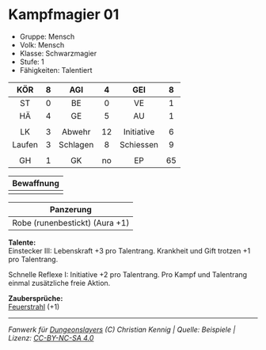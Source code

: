 # Kampfmagier 01  
- Gruppe: Mensch  
- Volk: Mensch  
- Klasse: Schwarzmagier  
- Stufe: 1  
- Fähigkeiten: Talentiert  


| KÖR | 8 | AGI | 4 | GEI | 8 |
| :-: | :-: | :-: | :-: | :-: | :-: |
| ST | 0 | BE | 0 | VE | 1 |
| HÄ | 4 | GE | 5 | AU | 1 |
|  |
| LK | 3 | Abwehr | 12 | Initiative | 6 |
| Laufen | 3 | Schlagen | 8 | Schiessen | 9 |
|  |
| GH | 1 | GK | no | EP | 65 |

| Bewaffnung |
| --- |
|  |


| Panzerung |
| --- |
| Robe (runenbestickt) (Aura +1) |


**Talente:**  
Einstecker III: Lebenskraft +3 pro Talentrang. Krankheit und Gift trotzen +1 pro Talentrang.

Schnelle Reflexe I: Initiative +2 pro Talentrang. Pro Kampf und Talentrang einmal zusätzliche freie Aktion.


**Zaubersprüche:**  
[Feuerstrahl](/grw/zauber/feuerstrahl.md) (+1)




___
*Fanwerk für [Dungeonslayers](https://www.dungeonslayers.net/) (C) Christian Kennig | Quelle: Beispiele | Lizenz: [CC-BY-NC-SA 4.0](https://creativecommons.org/licenses/by-nc-sa/4.0/deed.de)*